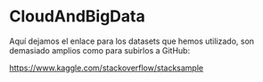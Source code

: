 # CloudAndBigData

Aquí dejamos el enlace para los datasets que hemos utilizado, son demasiado amplios como para subirlos a GitHub:

https://www.kaggle.com/stackoverflow/stacksample


